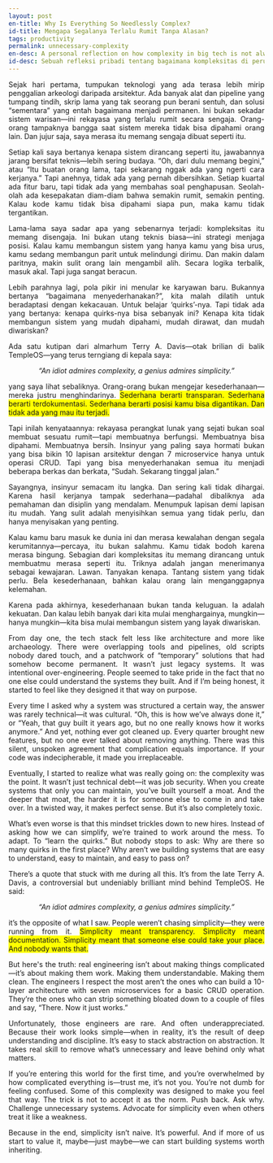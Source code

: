 ```yaml
---
layout: post
en-title: Why Is Everything So Needlessly Complex?
id-title: Mengapa Segalanya Terlalu Rumit Tanpa Alasan?
tags: productivity
permalink: unnecessary-complexity
en-desc: A personal reflection on how complexity in big tech is not always a technical necessity but often a cultural choice
id-desc: Sebuah refleksi pribadi tentang bagaimana kompleksitas di perusahaan teknologi besar sering kali bukan kebutuhan teknis melainkan pilihan budaya
---
```


<div style="text-align: justify;" data-lang="id" class="hidden">
  <p style="text-align: justify;">
    Sejak hari pertama, tumpukan teknologi yang ada terasa lebih mirip penggalian arkeologi daripada arsitektur. Ada banyak alat dan pipeline yang tumpang tindih, skrip lama yang tak seorang pun berani sentuh, dan solusi “sementara” yang entah bagaimana menjadi permanen. Ini bukan sekadar sistem warisan—ini rekayasa yang terlalu rumit secara sengaja. Orang-orang tampaknya bangga saat sistem mereka tidak bisa dipahami orang lain. Dan jujur saja, saya merasa itu memang sengaja dibuat seperti itu.
  </p>
  <p style="text-align: justify;">
    Setiap kali saya bertanya kenapa sistem dirancang seperti itu, jawabannya jarang bersifat teknis—lebih sering budaya. “Oh, dari dulu memang begini,” atau “Itu buatan orang lama, tapi sekarang nggak ada yang ngerti cara kerjanya.” Tapi anehnya, tidak ada yang pernah dibersihkan. Setiap kuartal ada fitur baru, tapi tidak ada yang membahas soal penghapusan. Seolah-olah ada kesepakatan diam-diam bahwa semakin rumit, semakin penting. Kalau kode kamu tidak bisa dipahami siapa pun, maka kamu tidak tergantikan.
  </p>
  <p style="text-align: justify;">
    Lama-lama saya sadar apa yang sebenarnya terjadi: kompleksitas itu memang disengaja. Ini bukan utang teknis biasa—ini strategi menjaga posisi. Kalau kamu membangun sistem yang hanya kamu yang bisa urus, kamu sedang membangun parit untuk melindungi dirimu. Dan makin dalam paritnya, makin sulit orang lain mengambil alih. Secara logika terbalik, masuk akal. Tapi juga sangat beracun.
  </p>
  <p style="text-align: justify;">
    Lebih parahnya lagi, pola pikir ini menular ke karyawan baru. Bukannya bertanya “bagaimana menyederhanakan?”, kita malah dilatih untuk beradaptasi dengan kekacauan. Untuk belajar ‘quirks’-nya. Tapi tidak ada yang bertanya: kenapa quirks-nya bisa sebanyak ini? Kenapa kita tidak membangun sistem yang mudah dipahami, mudah dirawat, dan mudah diwariskan?
  </p>
  <p style="text-align: justify;">
    Ada satu kutipan dari almarhum Terry A. Davis—otak brilian di balik TempleOS—yang terus terngiang di kepala saya:
  </p>
  <p style="text-align: center; font-style: italic;">
    “An idiot admires complexity, a genius admires simplicity.”
  </p>
  <p style="text-align: justify;">
    yang saya lihat sebaliknya. Orang-orang bukan mengejar kesederhanaan—mereka justru menghindarinya. <span style="background-color: rgb(255, 255, 0);">Sederhana berarti transparan. Sederhana berarti terdokumentasi. Sederhana berarti posisi kamu bisa digantikan. Dan tidak ada yang mau itu terjadi.</span>
  </p>
  <p style="text-align: justify;">
    Tapi inilah kenyataannya: rekayasa perangkat lunak yang sejati bukan soal membuat sesuatu rumit—tapi membuatnya berfungsi. Membuatnya bisa dipahami. Membuatnya bersih. Insinyur yang paling saya hormati bukan yang bisa bikin 10 lapisan arsitektur dengan 7 microservice hanya untuk operasi CRUD. Tapi yang bisa menyederhanakan semua itu menjadi beberapa berkas dan berkata, “Sudah. Sekarang tinggal jalan.”
  </p>
  <p style="text-align: justify;">
    Sayangnya, insinyur semacam itu langka. Dan sering kali tidak dihargai. Karena hasil kerjanya tampak sederhana—padahal dibaliknya ada pemahaman dan disiplin yang mendalam. Menumpuk lapisan demi lapisan itu mudah. Yang sulit adalah menyisihkan semua yang tidak perlu, dan hanya menyisakan yang penting.
  </p>
  <p style="text-align: justify;">
    Kalau kamu baru masuk ke dunia ini dan merasa kewalahan dengan segala kerumitannya—percaya, itu bukan salahmu. Kamu tidak bodoh karena merasa bingung. Sebagian dari kompleksitas itu memang dirancang untuk membuatmu merasa seperti itu. Triknya adalah jangan menerimanya sebagai kewajaran. Lawan. Tanyakan kenapa. Tantang sistem yang tidak perlu. Bela kesederhanaan, bahkan kalau orang lain menganggapnya kelemahan.
  </p>
  <p style="text-align: justify;">
    Karena pada akhirnya, kesederhanaan bukan tanda keluguan. Ia adalah kekuatan. Dan kalau lebih banyak dari kita mulai menghargainya, mungkin—hanya mungkin—kita bisa mulai membangun sistem yang layak diwariskan.
  </p>
</div>

<div style="text-align: justify;" data-lang="en">
  <p style="text-align: justify;">
    From day one, the tech stack felt less like architecture and more like archaeology. There were overlapping tools and pipelines, old scripts nobody dared touch, and a patchwork of “temporary” solutions that had somehow become permanent. It wasn’t just legacy systems. It was intentional over-engineering. People seemed to take pride in the fact that no one else could understand the systems they built. And if I’m being honest, it started to feel like they designed it that way on purpose.
  </p>
  <p style="text-align: justify;">
    Every time I asked why a system was structured a certain way, the answer was rarely technical—it was cultural. “Oh, this is how we’ve always done it,” or “Yeah, that guy built it years ago, but no one really knows how it works anymore.” And yet, nothing ever got cleaned up. Every quarter brought new features, but no one ever talked about removing anything. There was this silent, unspoken agreement that complication equals importance. If your code was indecipherable, it made you irreplaceable.
  </p>
  <p style="text-align: justify;">
    Eventually, I started to realize what was really going on: the complexity was the point. It wasn’t just technical debt—it was job security. When you create systems that only you can maintain, you’ve built yourself a moat. And the deeper that moat, the harder it is for someone else to come in and take over. In a twisted way, it makes perfect sense. But it’s also completely toxic.
  </p>
  <p style="text-align: justify;">
    What’s even worse is that this mindset trickles down to new hires. Instead of asking how we can simplify, we’re trained to work around the mess. To adapt. To “learn the quirks.” But nobody stops to ask: Why are there so many quirks in the first place? Why aren’t we building systems that are easy to understand, easy to maintain, and easy to pass on?
  </p>
  <p style="text-align: justify;">
    There’s a quote that stuck with me during all this. It’s from the late Terry A. Davis, a controversial but undeniably brilliant mind behind TempleOS. He said:
  </p>
  <p style="text-align: center; font-style: italic;">
    “An idiot admires complexity, a genius admires simplicity.”
  </p>
  <p style="text-align: justify;">
    it’s the opposite of what I saw. People weren’t chasing simplicity—they were running from it. <span style="background-color: rgb(255, 255, 0);">Simplicity meant transparency. Simplicity meant documentation. Simplicity meant that someone else could take your place. And nobody wants that. </span>
  </p>
  <p style="text-align: justify;">
    But here's the truth: real engineering isn’t about making things complicated—it’s about making them work. Making them understandable. Making them clean. The engineers I respect the most aren’t the ones who can build a 10-layer architecture with seven microservices for a basic CRUD operation. They’re the ones who can strip something bloated down to a couple of files and say, “There. Now it just works.”
  </p>
  <p style="text-align: justify;">
    Unfortunately, those engineers are rare. And often underappreciated. Because their work looks simple—when in reality, it’s the result of deep understanding and discipline. It’s easy to stack abstraction on abstraction. It takes real skill to remove what’s unnecessary and leave behind only what matters.
  </p>
  <p style="text-align: justify;">
    If you’re entering this world for the first time, and you’re overwhelmed by how complicated everything is—trust me, it’s not you. You’re not dumb for feeling confused. Some of this complexity was designed to make you feel that way. The trick is not to accept it as the norm. Push back. Ask why. Challenge unnecessary systems. Advocate for simplicity even when others treat it like a weakness.
  </p>
  <p style="text-align: justify;">
    Because in the end, simplicity isn’t naive. It’s powerful. And if more of us start to value it, maybe—just maybe—we can start building systems worth inheriting.
  </p>
</div>




